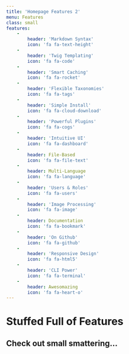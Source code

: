 ```yaml
---
title: 'Homepage Features 2'
menu: Features
class: small
features:
    -
        header: 'Markdown Syntax'
        icon: 'fa fa-text-height'
    -
        header: 'Twig Templating'
        icon: 'fa fa-code'
    -
        header: 'Smart Caching'
        icon: 'fa fa-rocket'
    -
        header: 'Flexible Taxonomies'
        icon: 'fa fa-tags'
    -
        header: 'Simple Install'
        icon: 'fa fa-cloud-download'
    -
        header: 'Powerful Plugins'
        icon: 'fa fa-cogs'
    -
        header: 'Intuitive UI'
        icon: 'fa fa-dashboard'
    -
        header: File-Based
        icon: 'fa fa-file-text'
    -
        header: Multi-Language
        icon: 'fa fa-language'
    -
        header: 'Users & Roles'
        icon: 'fa fa-users'
    -
        header: 'Image Processing'
        icon: 'fa fa-image'
    -
        header: Documentation
        icon: 'fa fa-bookmark'
    -
        header: 'On Github'
        icon: 'fa fa-github'
    -
        header: 'Responsive Design'
        icon: 'fa fa-html5'
    -
        header: 'CLI Power'
        icon: 'fa fa-terminal'
    -
        header: Awesomazing
        icon: 'fa fa-heart-o'
---
```


# Stuffed Full of Features
## **Check out small smattering...**
